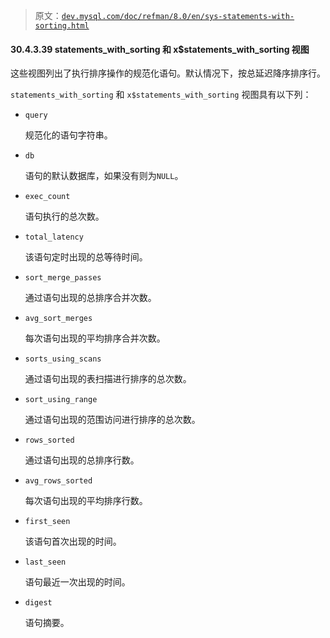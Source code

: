 > 原文：[`dev.mysql.com/doc/refman/8.0/en/sys-statements-with-sorting.html`](https://dev.mysql.com/doc/refman/8.0/en/sys-statements-with-sorting.html)

#### 30.4.3.39 statements_with_sorting 和 x$statements_with_sorting 视图

这些视图列出了执行排序操作的规范化语句。默认情况下，按总延迟降序排序行。

`statements_with_sorting` 和 `x$statements_with_sorting` 视图具有以下列：

+   `query`

    规范化的语句字符串。

+   `db`

    语句的默认数据库，如果没有则为`NULL`。

+   `exec_count`

    语句执行的总次数。

+   `total_latency`

    该语句定时出现的总等待时间。

+   `sort_merge_passes`

    通过语句出现的总排序合并次数。

+   `avg_sort_merges`

    每次语句出现的平均排序合并次数。

+   `sorts_using_scans`

    通过语句出现的表扫描进行排序的总次数。

+   `sort_using_range`

    通过语句出现的范围访问进行排序的总次数。

+   `rows_sorted`

    通过语句出现的总排序行数。

+   `avg_rows_sorted`

    每次语句出现的平均排序行数。

+   `first_seen`

    该语句首次出现的时间。

+   `last_seen`

    语句最近一次出现的时间。

+   `digest`

    语句摘要。
